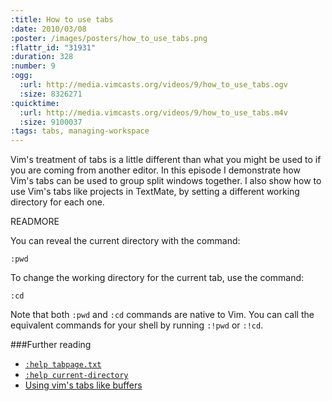 ```yaml
--- 
:title: How to use tabs
:date: 2010/03/08
:poster: /images/posters/how_to_use_tabs.png
:flattr_id: "31931"
:duration: 328
:number: 9
:ogg: 
  :url: http://media.vimcasts.org/videos/9/how_to_use_tabs.ogv
  :size: 8326271
:quicktime: 
  :url: http://media.vimcasts.org/videos/9/how_to_use_tabs.m4v
  :size: 9100037
:tags: tabs, managing-workspace
---
```


Vim's treatment of tabs is a little different than what you might be used to if you are coming from another editor. In this episode I demonstrate how Vim's tabs can be used to group split windows together. I also show how to use Vim's tabs like projects in TextMate, by setting a different working directory for each one.


READMORE


You can reveal the current directory with the command:

    :pwd

To change the working directory for the current tab, use the command:

    :cd

Note that both `:pwd` and `:cd` commands are native to Vim. You can call the equivalent commands for your shell by running `:!pwd` or `:!cd`.

###Further reading

* [`:help tabpage.txt`][tabpages]
* [`:help current-directory`][current]
* [Using vim's tabs like buffers][stack]


[tabpages]: http://vimdoc.sourceforge.net/htmldoc/tabpage.html
[current]: http://vimdoc.sourceforge.net/htmldoc/editing.html#current-directory
[stack]: http://stackoverflow.com/questions/102384/using-vims-tabs-like-buffers
